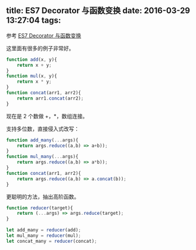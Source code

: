 title: ES7 Decorator 与函数变换
date: 2016-03-29 13:27:04
tags:
---

参考 [ES7 Decorator 与函数变换](https://mp.weixin.qq.com/s?__biz=MzA4NjE3MDg4OQ==&mid=403162136&idx=1&sn=f0aeab0902d162bc98d8d8ad7ee54eea&scene=1&srcid=03268Ti8r6XeNBGPBxy39syx&key=710a5d99946419d99cbbb6cc99d9c7bc24e8ce6d4b121c9f69356e50711854f238101bd28ac34ee76fa549b9a41949b7&ascene=0&uin=NTkwMTI4NTM1&devicetype=iMac+MacBookPro10%2C2+OSX+OSX+10.11.1+build(15B42)&version=11020201&pass_ticket=O19NczYz2X7rkObDsncE5KRTY9TsXZEHMhIhCu1ABDd3ggb25Ip3wYlMn%2FZEP1pF)

这里面有很多的例子非常好。

```js
function add(x, y){
    return x + y;
}
function mul(x, y){
    return x * y;
}
function concat(arr1, arr2){
    return arr1.concat(arr2);
}
```

现在是 2 个数做 +，*，数组连接。

支持多位数，直接侵入式改写：

```js
function add_many(...args){
    return args.reduce((a,b) => a+b));
}
function mul_many(...args){
    return args.reduce((a,b) => a*b));
}
function concat(arr1, arr2){
    return args.reduce((a,b) => a.concat(b));
}
```

更聪明的方法，抽出高阶函数。

```js
function reducer(target){
    return (...args) => args.reduce(target);
}
 
let add_many = reducer(add);
let mul_many = reducer(mul);
let concat_many = reducer(concat);
```


